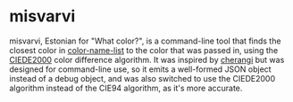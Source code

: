 # misvarvi

misvarvi, Estonian for "What color?", is a command-line tool that finds
the closest color in [color-name-list](https://github.com/meodai/color-names)
to the color that was passed in, using the [CIEDE2000](http://en.wikipedia.org/wiki/Color_difference#CIEDE2000)
color difference algorithm. It was inspired by [cherangi](https://github.com/shariati/cherangi/)
but was designed for command-line use, so it emits a well-formed JSON
object instead of a debug object, and was also switched to use the CIEDE2000
algorithm instead of the CIE94 algorithm, as it's more accurate.
